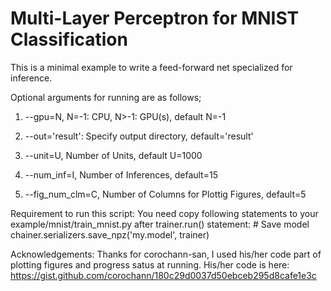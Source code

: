 # Multi-Layer Perceptron for MNIST Classification

This is a minimal example to write a feed-forward net specialized for inference.

Optional arguments for running are as follows;

1. --gpu=N, N=-1: CPU, N>-1: GPU(s), default N=-1

2. --out='result': Specify output directory, default='result'

3. --unit=U, Number of Units, default U=1000

4. --num_inf=I, Number of Inferences, default=15

5. --fig_num_clm=C, Number of Columns for Plottig Figures, default=5


Requirement to run this script:
You need copy following statements to your example/mnist/train_mnist.py after trainer.run() statement:
    # Save model
    chainer.serializers.save_npz('my.model', trainer)


Acknowledgements:
Thanks for corochann-san, I used his/her code part of plotting figures and progress satus at running.
His/her code is here:
https://gist.github.com/corochann/180c29d0037d50ebceb295d8cafe1e3c
